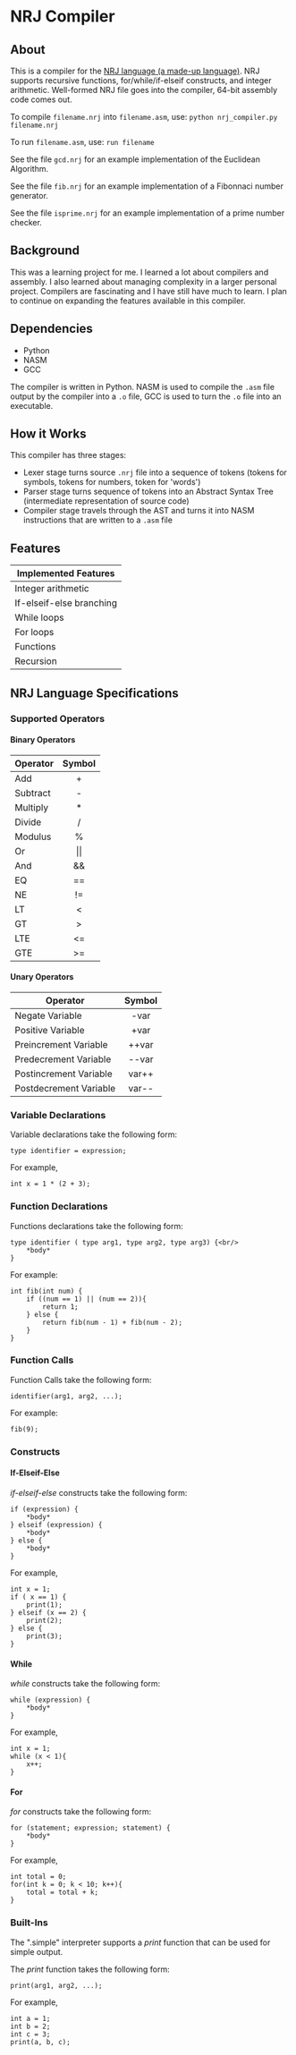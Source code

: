 # NRJ Compiler

## About

This is a compiler for the [NRJ language (a made-up language)](#NRJ-Language-Specifications). NRJ supports recursive functions, for/while/if-elseif constructs, and integer arithmetic. Well-formed NRJ file goes into the compiler, 64-bit assembly code comes out. 

To compile `filename.nrj` into `filename.asm`, use:  `python nrj_compiler.py filename.nrj`

To run `filename.asm`, use:  `run filename`

See the file `gcd.nrj` for an example implementation of the Euclidean Algorithm.

See the file `fib.nrj` for an example implementation of a Fibonnaci number generator.

See the file `isprime.nrj` for an example implementation of a prime number checker. 

## Background

This was a learning project for me. I learned a lot about compilers and assembly. I also learned about managing complexity in a larger personal project. Compilers are fascinating and I have still have much to learn. I plan to continue on expanding the features available in this compiler.

## Dependencies

- Python
- NASM 
- GCC

The compiler is written in Python. NASM is used to compile the `.asm` file output by the compiler into a `.o` file, GCC is used to turn the `.o` file into an executable. 

## How it Works

This compiler has three stages:

- Lexer stage turns source `.nrj` file into a sequence of tokens (tokens for symbols, tokens for numbers, token for 'words')
- Parser stage turns sequence of tokens into an Abstract Syntax Tree (intermediate representation of source code)
- Compiler stage travels through the AST and turns it into NASM instructions that are written to a `.asm` file

## Features

| Implemented Features |
| -------------------- |
| Integer arithmetic |
| If-elseif-else branching |
| While loops |
| For loops |
| Functions |
| Recursion |

## NRJ Language Specifications

### Supported Operators

#### Binary Operators

| Operator   | Symbol   |
| ---------- | :------: |
| Add        | +        |
| Subtract   | -        |
| Multiply   | *        |
| Divide     | /        |
| Modulus    | %        |
| Or         | \|\|       |
| And        | &&       |
| EQ         | ==       |
| NE         | !=       |
| LT         | <        |
| GT         | >        |
| LTE        | <=       |
| GTE        | >=       | 

#### Unary Operators

| Operator               | Symbol     |
| ---------------------- | :--------: |
| Negate Variable        | -var       |
| Positive Variable      | +var       |
| Preincrement Variable  | ++var      |
| Predecrement Variable  | --var      |
| Postincrement Variable | var++      |
| Postdecrement Variable | var--      |

### Variable Declarations

Variable declarations take the following form:

`type identifier = expression;`

For example, 

`int x = 1 * (2 + 3);`

### Function Declarations

Functions declarations take the following form:

```
type identifier ( type arg1, type arg2, type arg3) {<br/>
    *body*
}
```

For example:

```
int fib(int num) {
    if ((num == 1) || (num == 2)){
        return 1;
    } else {
        return fib(num - 1) + fib(num - 2);
    }
}
```

### Function Calls

Function Calls take the following form:

`identifier(arg1, arg2, ...);`

For example:

`fib(9);`

### Constructs

#### If-Elseif-Else

*if-elseif-else* constructs take the following form:

```
if (expression) {
    *body*
} elseif (expression) {
    *body*
} else {
    *body*
}
```

For example,

```
int x = 1;
if ( x == 1) {
    print(1);
} elseif (x == 2) {
    print(2);
} else {
    print(3);
}
```

#### While

*while* constructs take the following form:

```
while (expression) {
    *body*
}
```

For example,
```
int x = 1;
while (x < 1){
    x++;
}
```

#### For

*for* constructs take the following form:

```
for (statement; expression; statement) {
    *body*
}
```

For example,
```
int total = 0;
for(int k = 0; k < 10; k++){
    total = total + k; 
}
```


### Built-Ins

The ".simple" interpreter supports a *print* function that can be used for simple output.

The *print* function takes the following form:

```
print(arg1, arg2, ...);
```

For example,
```
int a = 1;
int b = 2;
int c = 3;
print(a, b, c);
```
